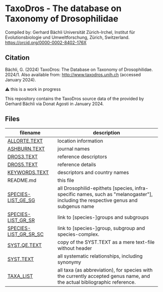 # TaxoDros - The database on Taxonomy of Drosophilidae

Compiled by:
Gerhard Bächli 
Universität Zürich-Irchel, Institut für Evolutionsbiologie und Umweltforschung, Zürich, Switzerland.
https://orcid.org/0000-0002-8402-176X

## Citation

Bächli, G. (2024) TaxoDros: The Database on Taxonomy of Drosophilidae. 2024/1. Also available from: http://www.taxodros.unih.ch (accessed January 2024).

:warning: this is a work in progress 

This repository contains the TaxoDros source data of the provided by Gerhard Bächli via Donat Agosti in January 2024.


## Files 

 filename | description 
 --- | ---
 [ALLORTE.TEXT](ALLORTE.TEXT) | location information
 [ASHBURN.TEXT](ASHBURN.TEXT) | journal names
 [DROS3.TEXT](DROS3.TEXT) | reference descriptors
 [DROS5.TEXT](DROS5.TEXT) | reference details
 [KEYWORDS.TEXT](KEYWORDS.TEXT) | descriptors and country names
 README.md | this file
 [SPECIES-LIST_GE_SG](SPECIES-LIST_GE_SG) | all Drosophilid-epithets [species, infra-specific names, such as "melanogaster"], including the respective genus and  subgenus name
 [SPECIES-LIST_GR_SR](SPECIES-LIST_GR_SR) | link to [species-]groups and subgroups
 [SPECIES-LIST_GR_SR_SC](SPECIES-LIST_GR_SR_SC) |  link to [species-]group, subgroup and species-complex.
 [SYST.QE.TEXT](SYST.QE.TEXT) |  copy of the SYST.TEXT as a mere text-file without header
 [SYST.TEXT](SYST.TEXT) |  all systematic relationships, including synonymy
 [TAXA_LIST](TAXA_LIST) | all taxa (as abbreviation), for species with the currently accepted genus name, and the actual bibliographic reference. 

